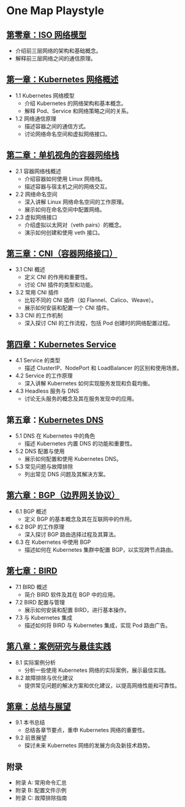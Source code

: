 # One Map Playstyle

## [第零章：ISO 网络模型](docs/00-chapter_0.md)

- 介绍前三层网络的架构和基础概念。
- 解释前三层网络之间的通信原理。

## [第一章：Kubernetes 网络概述](docs/01-chapter_1.md)

- 1.1 Kubernetes 网络模型
  - 介绍 Kubernetes 的网络架构和基本概念。
  - 解释 Pod、Service 和网络策略之间的关系。
- 1.2 网络通信原理
  - 描述容器之间的通信方式。
  - 讨论网络命名空间和虚拟网络接口。

## [第二章：单机视角的容器网络栈](docs/02-chapter_2.md)

- 2.1 容器网络栈概述
  - 介绍容器如何使用 Linux 网络栈。
  - 描述容器与宿主机之间的网络交互。
- 2.2 网络命名空间
  - 深入讲解 Linux 网络命名空间的工作原理。
  - 展示如何在命名空间中配置网络。
- 2.3 虚拟网络接口
  - 介绍虚拟以太网对（veth pairs）的概念。
  - 演示如何创建和使用 veth 接口。

## [第三章：CNI（容器网络接口）](docs/03-chapter_3.md)

- 3.1 CNI 概述
  - 定义 CNI 的作用和重要性。
  - 讨论 CNI 插件的类型和功能。
- 3.2 常用 CNI 插件
  - 比较不同的 CNI 插件（如 Flannel、Calico、Weave）。
  - 展示如何安装和配置一个 CNI 插件。
- 3.3 CNI 的工作机制
  - 深入探讨 CNI 的工作流程，包括 Pod 创建时的网络配置过程。

## [第四章：Kubernetes Service](docs/04-chapter_4.md)

- 4.1 Service 的类型
  - 描述 ClusterIP、NodePort 和 LoadBalancer 的区别和使用场景。
- 4.2 Service 的工作原理
  - 深入讲解 Kubernetes 如何实现服务发现和负载均衡。
- 4.3 Headless 服务与 DNS
  - 讨论无头服务的概念及其在服务发现中的应用。

## 第五章：[Kubernetes DNS](docs/05-chapter_5.md)

- 5.1 DNS 在 Kubernetes 中的角色
  - 描述 Kubernetes 内置 DNS 的功能和重要性。
- 5.2 DNS 配置与使用
  - 展示如何配置和使用 Kubernetes DNS。
- 5.3 常见问题与故障排除
  - 列出常见 DNS 问题及其解决方案。

## [第六章：BGP（边界网关协议）](docs/06-chapter_6.md)

- 6.1 BGP 概述
  - 定义 BGP 的基本概念及其在互联网中的作用。
- 6.2 BGP 的工作原理
  - 深入探讨 BGP 路由选择过程及其算法。
- 6.3 在 Kubernetes 中使用 BGP
  - 描述如何在 Kubernetes 集群中配置 BGP，以实现跨节点路由。

## [第七章：BIRD](docs/07-chapter_7.md)

- 7.1 BIRD 概述
  - 简介 BIRD 软件及其在 BGP 中的应用。
- 7.2 BIRD 配置与管理
  - 展示如何安装和配置 BIRD，进行基本操作。
- 7.3 与 Kubernetes 集成
  - 描述如何将 BIRD 与 Kubernetes 集成，实现 Pod 路由广告。

## [第八章：案例研究与最佳实践](docs/08-chapter_8.md)

- 8.1 实际案例分析
  - 分析一些使用 Kubernetes 网络的实际案例，展示最佳实践。
- 8.2 故障排除与优化建议
  - 提供常见问题的解决方案和优化建议，以提高网络性能和可靠性。

## [第章：总结与展望](docs/09-chapter_9.md)

- 9.1 本书总结
  - 总结各章节要点，重申 Kubernetes 网络的重要性。
- 9.2 前景展望
  - 探讨未来 Kubernetes 网络的发展方向及新技术趋势。

## 附录

- 附录 A: 常用命令汇总
- 附录 B: 配置文件示例
- 附录 C: 故障排除指南
